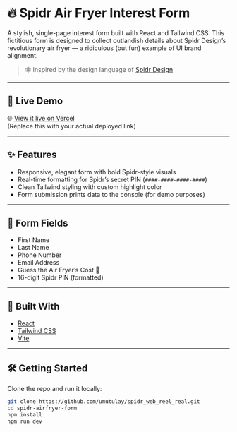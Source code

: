 # 🔥 Spidr Air Fryer Interest Form

A stylish, single-page interest form built with React and Tailwind CSS. This fictitious form is designed to collect outlandish details about Spidr Design’s revolutionary air fryer — a ridiculous (but fun) example of UI brand alignment.

> 🕸 Inspired by the design language of [Spidr Design](https://spidr.design/)

---

## 🚀 Live Demo

🌐 [View it live on Vercel](https://spidr-web-reel-real.vercel.app/)  
(Replace this with your actual deployed link)

---

## ✨ Features

- Responsive, elegant form with bold Spidr-style visuals
- Real-time formatting for Spidr’s secret PIN (`####-####-####-####`)
- Clean Tailwind styling with custom highlight color
- Form submission prints data to the console (for demo purposes)

---

## 📸 Form Fields

- First Name
- Last Name
- Phone Number
- Email Address
- Guess the Air Fryer’s Cost 💸
- 16-digit Spidr PIN (formatted)

---

## 🧰 Built With

- [React](https://reactjs.org/)
- [Tailwind CSS](https://tailwindcss.com/)
- [Vite](https://vitejs.dev/)

---

## 🛠 Getting Started

Clone the repo and run it locally:

```bash
git clone https://github.com/umutulay/spidr_web_reel_real.git
cd spidr-airfryer-form
npm install
npm run dev
